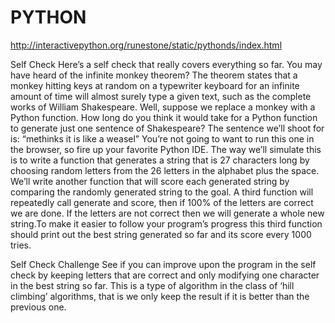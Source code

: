 # PYTHON
http://interactivepython.org/runestone/static/pythonds/index.html

Self Check
Here’s a self check that really covers everything so far. You may have heard of the infinite monkey theorem? The theorem states that a monkey hitting keys at random on a typewriter keyboard for an infinite amount of time will almost surely type a given text, such as the complete works of William Shakespeare. Well, suppose we replace a monkey with a Python function. How long do you think it would take for a Python function to generate just one sentence of Shakespeare? The sentence we’ll shoot for is: “methinks it is like a weasel”
You’re not going to want to run this one in the browser, so fire up your favorite Python IDE. The way we’ll simulate this is to write a function that generates a string that is 27 characters long by choosing random letters from the 26 letters in the alphabet plus the space. We’ll write another function that will score each generated string by comparing the randomly generated string to the goal.
A third function will repeatedly call generate and score, then if 100% of the letters are correct we are done. If the letters are not correct then we will generate a whole new string.To make it easier to follow your program’s progress this third function should print out the best string generated so far and its score every 1000 tries.



Self Check Challenge
See if you can improve upon the program in the self check by keeping letters that are correct and only modifying one character in the best string so far. This is a type of algorithm in the class of ‘hill climbing’ algorithms, that is we only keep the result if it is better than the previous one.
